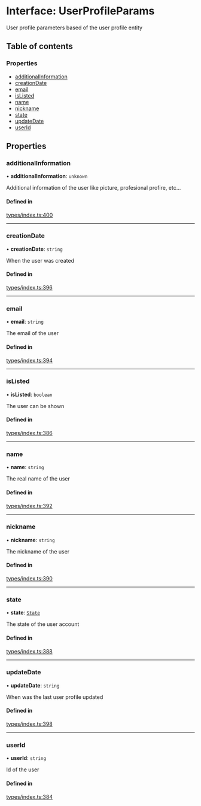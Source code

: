 # Interface: UserProfileParams

User profile parameters based of the user profile entity

## Table of contents

### Properties

- [additionalInformation](UserProfileParams.md#additionalinformation)
- [creationDate](UserProfileParams.md#creationdate)
- [email](UserProfileParams.md#email)
- [isListed](UserProfileParams.md#islisted)
- [name](UserProfileParams.md#name)
- [nickname](UserProfileParams.md#nickname)
- [state](UserProfileParams.md#state)
- [updateDate](UserProfileParams.md#updatedate)
- [userId](UserProfileParams.md#userid)

## Properties

### additionalInformation

• **additionalInformation**: `unknown`

Additional information of the user like picture, profesional profire, etc...

#### Defined in

[types/index.ts:400](https://github.com/nevermined-io/components-catalog/blob/136388c/lib/src/types/index.ts#L400)

___

### creationDate

• **creationDate**: `string`

When the user was created

#### Defined in

[types/index.ts:396](https://github.com/nevermined-io/components-catalog/blob/136388c/lib/src/types/index.ts#L396)

___

### email

• **email**: `string`

The email of the user

#### Defined in

[types/index.ts:394](https://github.com/nevermined-io/components-catalog/blob/136388c/lib/src/types/index.ts#L394)

___

### isListed

• **isListed**: `boolean`

The user can be shown

#### Defined in

[types/index.ts:386](https://github.com/nevermined-io/components-catalog/blob/136388c/lib/src/types/index.ts#L386)

___

### name

• **name**: `string`

The real name of the user

#### Defined in

[types/index.ts:392](https://github.com/nevermined-io/components-catalog/blob/136388c/lib/src/types/index.ts#L392)

___

### nickname

• **nickname**: `string`

The nickname of the user

#### Defined in

[types/index.ts:390](https://github.com/nevermined-io/components-catalog/blob/136388c/lib/src/types/index.ts#L390)

___

### state

• **state**: [`State`](../enums/State.md)

The state of the user account

#### Defined in

[types/index.ts:388](https://github.com/nevermined-io/components-catalog/blob/136388c/lib/src/types/index.ts#L388)

___

### updateDate

• **updateDate**: `string`

When was the last user profile updated

#### Defined in

[types/index.ts:398](https://github.com/nevermined-io/components-catalog/blob/136388c/lib/src/types/index.ts#L398)

___

### userId

• **userId**: `string`

Id of the user

#### Defined in

[types/index.ts:384](https://github.com/nevermined-io/components-catalog/blob/136388c/lib/src/types/index.ts#L384)
